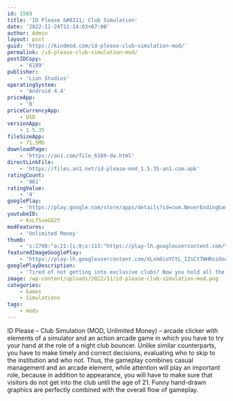 ```yaml
---
id: 1569
title: 'ID Please &#8211; Club Simulation'
date: '2022-11-24T11:14:03+07:00'
author: Admin
layout: post
guid: 'https://kindmod.com/id-please-club-simulation-mod/'
permalink: /id-please-club-simulation-mod/
postIDCopy:
    - '6189'
publisher:
    - 'Lion Studios'
operatingSystem:
    - 'Android 4.4'
priceApp:
    - '0'
priceCurrencyApp:
    - USD
versionApp:
    - 1.5.35
fileSizeApp:
    - 71.5Mb
downloadPage:
    - 'https://an1.com/file_6189-dw.html'
directLinkFile:
    - 'https://files.an1.net/id-please-mod_1.5.35-an1.com.apk'
ratingCount:
    - '861'
ratingValue:
    - '4'
googlePlay:
    - 'https://play.google.com/store/apps/details?id=com.NeverEndingGames.IdPlease'
youtubeID:
    - KxLfSxeGO2Y
modFeatures:
    - 'Unlimited Money'
thumb:
    - 's:2708:"a:21:{i:0;s:115:"https://play-lh.googleusercontent.com/YVzAvG0mswoP0Hupi_-LLZ2esEdz4H4mriV0I4VoSFw149tsKDvBoaiLnLBaSDOtepI=w526-h296";i:1;s:114:"https://play-lh.googleusercontent.com/CuFtuN0reEXyz85qTvDToNMQ1blAw9U5AN2NdQMjJcgivTxt9Je8D5PPze5V-aFovA=w526-h296";i:2;s:115:"https://play-lh.googleusercontent.com/ZmTEbXOL9YaQGkwoFg7UNJKZHLxJUrzw-IAFBkPVfF6J5hxeU4BB5CcPY-QyG5GSwtM=w526-h296";i:3;s:114:"https://play-lh.googleusercontent.com/2SU1xzRyb5sR4WILwAimvvTsIMqKl_N1CftT6WdlYH9zjQg6RP22ErwZLarL9YVCVw=w526-h296";i:4;s:115:"https://play-lh.googleusercontent.com/3fCyFZ9yIi6EUbp_cV4fXv7wQ5nj18bI9aHZJpxG0tBxchmdAqEjG515Y2xpqez2LVU=w526-h296";i:5;s:114:"https://play-lh.googleusercontent.com/Iyt4cnQv0W2_tkPupM1QfD-7jWjk5on7-vE9cKji7glcwZWVAE1oo33FX3ZZ4or50Q=w526-h296";i:6;s:116:"https://play-lh.googleusercontent.com/LVk2O43zhtOZFpjwBCqyh3vt0yq3ePbE_JK_lbNAlU78NXN7E9v56kouo4m7gDOD0dJd=w526-h296";i:7;s:116:"https://play-lh.googleusercontent.com/ci-ygYxGE2ylZhD1IKMZxWYPsAQKrTQbT-vFACy4PmNwvzIIKn8rUDZymuBYAoZiqTrm=w526-h296";i:8;s:115:"https://play-lh.googleusercontent.com/kgcBjxFwe6JDxUwAypHdwfKQcS9KOg5XJj9ZXlWFY81knRXUHuUR5dYW9uPSDimtAQw=w526-h296";i:9;s:115:"https://play-lh.googleusercontent.com/e4X_6KDKcLYR8esxjCP-am1f1VoH3dKyDYFI0HQgo5LfJN0-87PoTv1vi0BSsFmqhig=w526-h296";i:10;s:116:"https://play-lh.googleusercontent.com/v5gmb72qNBcE9R0b92PAWOJQf_d-zYW1F7ku9XRnRc4iuA2XoIx9S55Ww98jl1_0hPtm=w526-h296";i:11;s:116:"https://play-lh.googleusercontent.com/zlFvlIHd-1Q6tYvVZQGpNf4yC8OxS2SFykvdYzE72GhfV6HDNQ49mrKkzlTEB1BMSXdT=w526-h296";i:12;s:116:"https://play-lh.googleusercontent.com/u122A8yIsa6Xu6Lo5oCyRpbm-uHnCO8S4M_upp_2Qh9ozuX6GV8GbWD3eRPPsbS_ZkRx=w526-h296";i:13;s:115:"https://play-lh.googleusercontent.com/2F2ruqjUUgr-dQb_iuGyczofAtefPgSHvhrI2MBwjO-YTJrrms5AEEDTqcTDFR5atbY=w526-h296";i:14;s:116:"https://play-lh.googleusercontent.com/3qux45JnKDKlpzMzDG7055xl1hz_VHrEf_KMRYQ8eTEv83DytbdCuFXiYwkFp8jXSyfU=w526-h296";i:15;s:115:"https://play-lh.googleusercontent.com/rt_dPc6s1D4HglDF9FAIyWA70WLG2CjTmX9AYbTc3lY8nPUdp4Vi1cB00j7cDOXHD8M=w526-h296";i:16;s:114:"https://play-lh.googleusercontent.com/LT15KZH7tiFyQxOEt7sDNi-CgmPltFepuGu-XNuBkn2HZFPnYDvCCUMmxjNNLcyPmg=w526-h296";i:17;s:116:"https://play-lh.googleusercontent.com/RrAcxO1LMLNhMMJ8CmTzd-cUeYiShXcae0XenFVX7M5tyirkorF6eKfrcd8KFBF8itwv=w526-h296";i:18;s:115:"https://play-lh.googleusercontent.com/JypdfZxvKtBRPuAgxSgt0eWisySzuQsgZGWUJmmHlphDTl6IZMf7cF48C1Q-FNJbgAA=w526-h296";i:19;s:115:"https://play-lh.googleusercontent.com/kj74lGap1XAsme-7PoWk8J516P83Mg4IkpH8OfgV6HjpPQpTcW5LYG_j6uTssz7ul3A=w526-h296";i:20;s:114:"https://play-lh.googleusercontent.com/j9rP5ZkseW5HC31ZfrJG0v6Lr1GaXcUc6KbLuKFZQMRcROqnvZH82Zf_NpDgqoDCwQ=w526-h296";}";'
featuredImageGooglePlay:
    - 'https://play-lh.googleusercontent.com/XLxm8ioYCtL_IZsCtTWHRoiOneVGmO3XPJBG8Q3sCS7_BCrCIr667FZ-JTpy04tBixQ'
googlePlayDescription:
    - 'Tired of not getting into exclusive clubs? Now you hold all the cards!Take control as the new bouncer for the hottest club in the city. Everyone is trying to get in - but it is up to you to make sure everyone has good clean fun!.The owner is fickle and wants his clubs exclusive. No shoes, no service. The line of customers will try to sneak past you, but your keen perception will identify all the tricksters. Stay on your toes because these unruly patrons will break out in fights! Can you keep the club bumping?.'
image: /wp-content/uploads/2022/11/id-please-club-simulation-mod.png
categories:
    - Games
    - Simulations
tags:
    - mods
---
```


ID Please – Club Simulation (MOD, Unlimited Money) – arcade clicker with elements of a simulator and an action arcade game in which you have to try your hand at the role of a night club bouncer. Unlike similar counterparts, you have to make timely and correct decisions, evaluating who to skip to the institution and who not. Thus, the gameplay combines casual management and an arcade element, while attention will play an important role, because in addition to appearance, you will have to make sure that visitors do not get into the club until the age of 21. Funny hand-drawn graphics are perfectly combined with the overall flow of gameplay.